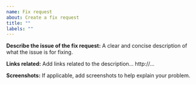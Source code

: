 ```yaml
---
name: Fix request
about: Create a fix request
title: ""
labels: ""
---
```


**Describe the issue of the fix request:**
A clear and concise description of what the issue is for fixing.

**Links related:**
Add links related to the description...
http://...

**Screenshots:**
If applicable, add screenshots to help explain your problem.
